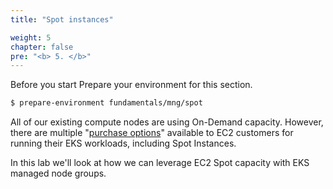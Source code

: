 ```yaml
---
title: "Spot instances"

weight: 5
chapter: false
pre: "<b> 5. </b>"
---
```


Before you start Prepare your environment for this section.

```bash
$ prepare-environment fundamentals/mng/spot
```

All of our existing compute nodes are using On-Demand capacity. However, there are multiple "[purchase options](https://docs.aws.amazon.com/AWSEC2/latest/UserGuide/instance-purchasing-options.html)" available to EC2 customers for running their EKS workloads, including Spot Instances.

In this lab we'll look at how we can leverage EC2 Spot capacity with EKS managed node groups.